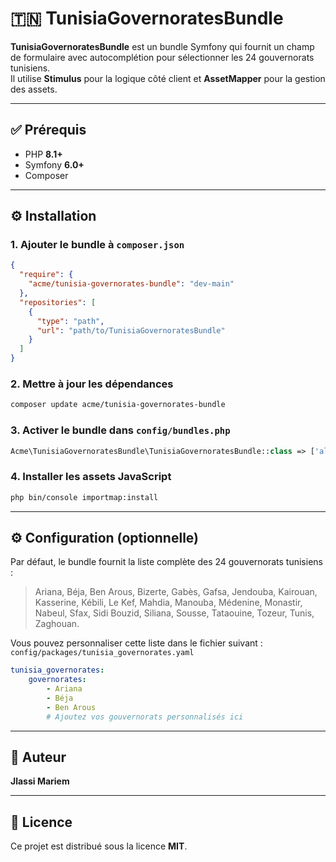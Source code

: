 # 🇹🇳 TunisiaGovernoratesBundle

**TunisiaGovernoratesBundle** est un bundle Symfony qui fournit un champ de formulaire avec autocomplétion pour sélectionner les 24 gouvernorats tunisiens.  
Il utilise **Stimulus** pour la logique côté client et **AssetMapper** pour la gestion des assets.

---

## ✅ Prérequis

- PHP **8.1+**  
- Symfony **6.0+**  
- Composer

---

## ⚙️ Installation

### 1. Ajouter le bundle à `composer.json`

```json
{
  "require": {
    "acme/tunisia-governorates-bundle": "dev-main"
  },
  "repositories": [
    {
      "type": "path",
      "url": "path/to/TunisiaGovernoratesBundle"
    }
  ]
}
```

### 2. Mettre à jour les dépendances

```bash
composer update acme/tunisia-governorates-bundle
```

### 3. Activer le bundle dans `config/bundles.php`

```php
Acme\TunisiaGovernoratesBundle\TunisiaGovernoratesBundle::class => ['all' => true],
```

### 4. Installer les assets JavaScript

```bash
php bin/console importmap:install
```

---

## ⚙️ Configuration (optionnelle)

Par défaut, le bundle fournit la liste complète des 24 gouvernorats tunisiens :

> Ariana, Béja, Ben Arous, Bizerte, Gabès, Gafsa, Jendouba, Kairouan, Kasserine, Kébili, Le Kef, Mahdia, Manouba, Médenine, Monastir, Nabeul, Sfax, Sidi Bouzid, Siliana, Sousse, Tataouine, Tozeur, Tunis, Zaghouan.

Vous pouvez personnaliser cette liste dans le fichier suivant :  
`config/packages/tunisia_governorates.yaml`

```yaml
tunisia_governorates:
    governorates:
        - Ariana
        - Béja
        - Ben Arous
        # Ajoutez vos gouvernorats personnalisés ici
```

---

## 👤 Auteur

**Jlassi Mariem**

---

## 📄 Licence

Ce projet est distribué sous la licence **MIT**.

